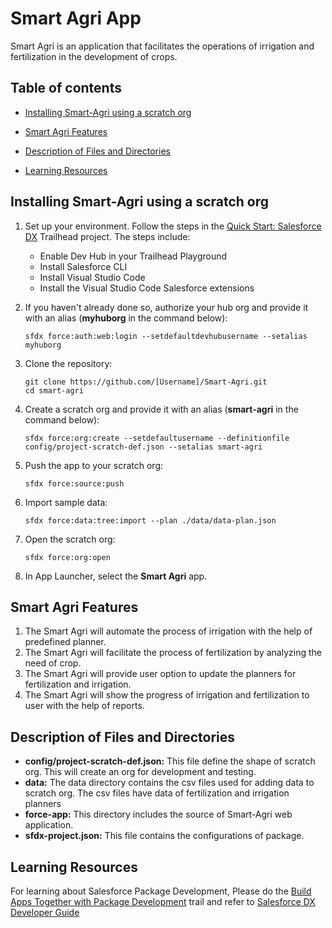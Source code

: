 # Smart Agri App

Smart Agri is an application that facilitates the operations of irrigation and fertilization in the development of crops.

## Table of contents

-   [Installing Smart-Agri using a scratch org](#installing-smart-agri-using-a-scratch-org)

-   [Smart Agri Features](#smart-agri-features)

-   [Description of Files and Directories](#Description-of-files-and-directories)

-   [Learning Resources](#learning-resources)

## Installing Smart-Agri using a scratch org

1. Set up your environment. Follow the steps in the [Quick Start: Salesforce DX](https://trailhead.salesforce.com/en/content/learn/projects/quick-start-salesforce-dx/) Trailhead project. The steps include:

    - Enable Dev Hub in your Trailhead Playground
    - Install Salesforce CLI
    - Install Visual Studio Code
    - Install the Visual Studio Code Salesforce extensions

2. If you haven't already done so, authorize your hub org and provide it with an alias (**myhuborg** in the command below):

    ```
    sfdx force:auth:web:login --setdefaultdevhubusername --setalias myhuborg
    ```

3. Clone the repository:

    ```
    git clone https://github.com/[Username]/Smart-Agri.git
    cd smart-agri
    ```

4. Create a scratch org and provide it with an alias (**smart-agri** in the command below):

    ```
    sfdx force:org:create --setdefaultusername --definitionfile config/project-scratch-def.json --setalias smart-agri
    ```

5. Push the app to your scratch org:

    ```
    sfdx force:source:push
    ```

6. Import sample data:

    ```
    sfdx force:data:tree:import --plan ./data/data-plan.json
    ```


7. Open the scratch org:

    ```
    sfdx force:org:open
    ```

8. In App Launcher, select the **Smart Agri** app.

## Smart Agri Features

1. The Smart Agri will automate the process of irrigation with the help of predefined planner.
2. The Smart Agri will facilitate the process of fertilization by analyzing the need of crop.
3. The Smart Agri will provide user option to update the planners for fertilization and irrigation.
4. The Smart Agri will show the progress of irrigation and fertilization to user with the help of reports.

## Description of Files and Directories

-   **config/project-scratch-def.json:** This file define the shape of scratch org. This will create an org for development and testing.
-   **data:** The data directory contains the csv files used for adding data to scratch org. The csv files have data of fertilization and irrigation planners
-   **force-app:** This directory includes the source of Smart-Agri web application.
-   **sfdx-project.json:** This file contains the configurations of package. 

## Learning Resources

For learning about Salesforce Package Development, Please do the [Build Apps Together with Package Development](https://trailhead.salesforce.com/en/content/learn/trails/sfdx_get_started) trail and refer to [Salesforce DX Developer Guide](https://developer.salesforce.com/docs/atlas.en-us.sfdx_dev.meta/sfdx_dev/)
